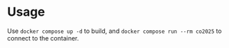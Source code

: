 # Usage

Use `docker compose up -d` to build, and `docker compose run --rm co2025` to connect to the container.
